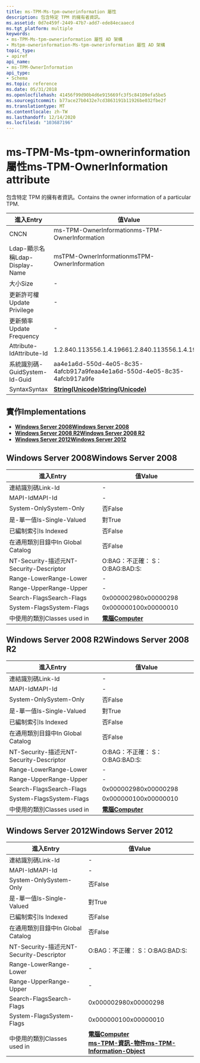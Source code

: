 ```yaml
---
title: ms-TPM-Ms-tpm-ownerinformation 屬性
description: 包含特定 TPM 的擁有者資訊。
ms.assetid: 0d7e459f-2449-47b7-add7-ede84ecaaecd
ms.tgt_platform: multiple
keywords:
- ms-TPM-Ms-tpm-ownerinformation 屬性 AD 架構
- Mstpm-ownerinformation-Ms-tpm-ownerinformation 屬性 AD 架構
topic_type:
- apiref
api_name:
- ms-TPM-OwnerInformation
api_type:
- Schema
ms.topic: reference
ms.date: 05/31/2018
ms.openlocfilehash: 41456f99d90b4d6e915669fc3f5c84109efa5be5
ms.sourcegitcommit: b77ace27b0432e7cd3863191b11926be032fbe2f
ms.translationtype: MT
ms.contentlocale: zh-TW
ms.lasthandoff: 12/14/2020
ms.locfileid: "103687196"
---
```

# <a name="ms-tpm-ownerinformation-attribute"></a><span data-ttu-id="17442-105">ms-TPM-Ms-tpm-ownerinformation 屬性</span><span class="sxs-lookup"><span data-stu-id="17442-105">ms-TPM-OwnerInformation attribute</span></span>

<span data-ttu-id="17442-106">包含特定 TPM 的擁有者資訊。</span><span class="sxs-lookup"><span data-stu-id="17442-106">Contains the owner information of a particular TPM.</span></span>



| <span data-ttu-id="17442-107">進入</span><span class="sxs-lookup"><span data-stu-id="17442-107">Entry</span></span> | <span data-ttu-id="17442-108">值</span><span class="sxs-lookup"><span data-stu-id="17442-108">Value</span></span> |
|-------------------|---------------------------------------------|
| <span data-ttu-id="17442-109">CN</span><span class="sxs-lookup"><span data-stu-id="17442-109">CN</span></span>                | <span data-ttu-id="17442-110">ms-TPM-OwnerInformation</span><span class="sxs-lookup"><span data-stu-id="17442-110">ms-TPM-OwnerInformation</span></span>                     |
| <span data-ttu-id="17442-111">Ldap-顯示名稱</span><span class="sxs-lookup"><span data-stu-id="17442-111">Ldap-Display-Name</span></span> | <span data-ttu-id="17442-112">msTPM-OwnerInformation</span><span class="sxs-lookup"><span data-stu-id="17442-112">msTPM-OwnerInformation</span></span>                      |
| <span data-ttu-id="17442-113">大小</span><span class="sxs-lookup"><span data-stu-id="17442-113">Size</span></span>              | \-                                          |
| <span data-ttu-id="17442-114">更新許可權</span><span class="sxs-lookup"><span data-stu-id="17442-114">Update Privilege</span></span>  | \-                                          |
| <span data-ttu-id="17442-115">更新頻率</span><span class="sxs-lookup"><span data-stu-id="17442-115">Update Frequency</span></span>  | \-                                          |
| <span data-ttu-id="17442-116">Attribute-Id</span><span class="sxs-lookup"><span data-stu-id="17442-116">Attribute-Id</span></span>      | <span data-ttu-id="17442-117">1.2.840.113556.1.4.1966</span><span class="sxs-lookup"><span data-stu-id="17442-117">1.2.840.113556.1.4.1966</span></span>                     |
| <span data-ttu-id="17442-118">系統識別碼-Guid</span><span class="sxs-lookup"><span data-stu-id="17442-118">System-Id-Guid</span></span>    | <span data-ttu-id="17442-119">aa4e1a6d-550d-4e05-8c35-4afcb917a9fe</span><span class="sxs-lookup"><span data-stu-id="17442-119">aa4e1a6d-550d-4e05-8c35-4afcb917a9fe</span></span>        |
| <span data-ttu-id="17442-120">Syntax</span><span class="sxs-lookup"><span data-stu-id="17442-120">Syntax</span></span>            | [<span data-ttu-id="17442-121">**String(Unicode)**</span><span class="sxs-lookup"><span data-stu-id="17442-121">**String(Unicode)**</span></span>](s-string-unicode.md) |



## <a name="implementations"></a><span data-ttu-id="17442-122">實作</span><span class="sxs-lookup"><span data-stu-id="17442-122">Implementations</span></span>

-   [<span data-ttu-id="17442-123">**Windows Server 2008**</span><span class="sxs-lookup"><span data-stu-id="17442-123">**Windows Server 2008**</span></span>](#windows-server-2008)
-   [<span data-ttu-id="17442-124">**Windows Server 2008 R2**</span><span class="sxs-lookup"><span data-stu-id="17442-124">**Windows Server 2008 R2**</span></span>](#windows-server-2008-r2)
-   [<span data-ttu-id="17442-125">**Windows Server 2012**</span><span class="sxs-lookup"><span data-stu-id="17442-125">**Windows Server 2012**</span></span>](#windows-server-2012)

## <a name="windows-server-2008"></a><span data-ttu-id="17442-126">Windows Server 2008</span><span class="sxs-lookup"><span data-stu-id="17442-126">Windows Server 2008</span></span>



| <span data-ttu-id="17442-127">進入</span><span class="sxs-lookup"><span data-stu-id="17442-127">Entry</span></span> | <span data-ttu-id="17442-128">值</span><span class="sxs-lookup"><span data-stu-id="17442-128">Value</span></span> |
|------------------------|-------------------------------------------|
| <span data-ttu-id="17442-129">連結識別碼</span><span class="sxs-lookup"><span data-stu-id="17442-129">Link-Id</span></span>                | \-                                        |
| <span data-ttu-id="17442-130">MAPI-Id</span><span class="sxs-lookup"><span data-stu-id="17442-130">MAPI-Id</span></span>                | \-                                        |
| <span data-ttu-id="17442-131">System-Only</span><span class="sxs-lookup"><span data-stu-id="17442-131">System-Only</span></span>            | <span data-ttu-id="17442-132">否</span><span class="sxs-lookup"><span data-stu-id="17442-132">False</span></span>                                     |
| <span data-ttu-id="17442-133">是-單一值</span><span class="sxs-lookup"><span data-stu-id="17442-133">Is-Single-Valued</span></span>       | <span data-ttu-id="17442-134">對</span><span class="sxs-lookup"><span data-stu-id="17442-134">True</span></span>                                      |
| <span data-ttu-id="17442-135">已編制索引</span><span class="sxs-lookup"><span data-stu-id="17442-135">Is Indexed</span></span>             | <span data-ttu-id="17442-136">否</span><span class="sxs-lookup"><span data-stu-id="17442-136">False</span></span>                                     |
| <span data-ttu-id="17442-137">在通用類別目錄中</span><span class="sxs-lookup"><span data-stu-id="17442-137">In Global Catalog</span></span>      | <span data-ttu-id="17442-138">否</span><span class="sxs-lookup"><span data-stu-id="17442-138">False</span></span>                                     |
| <span data-ttu-id="17442-139">NT-Security-描述元</span><span class="sxs-lookup"><span data-stu-id="17442-139">NT-Security-Descriptor</span></span> | <span data-ttu-id="17442-140">O:BAG：不正確： S：</span><span class="sxs-lookup"><span data-stu-id="17442-140">O:BAG:BAD:S:</span></span>                              |
| <span data-ttu-id="17442-141">Range-Lower</span><span class="sxs-lookup"><span data-stu-id="17442-141">Range-Lower</span></span>            | \-                                        |
| <span data-ttu-id="17442-142">Range-Upper</span><span class="sxs-lookup"><span data-stu-id="17442-142">Range-Upper</span></span>            | \-                                        |
| <span data-ttu-id="17442-143">Search-Flags</span><span class="sxs-lookup"><span data-stu-id="17442-143">Search-Flags</span></span>           | <span data-ttu-id="17442-144">0x00000298</span><span class="sxs-lookup"><span data-stu-id="17442-144">0x00000298</span></span>                                |
| <span data-ttu-id="17442-145">System-Flags</span><span class="sxs-lookup"><span data-stu-id="17442-145">System-Flags</span></span>           | <span data-ttu-id="17442-146">0x00000010</span><span class="sxs-lookup"><span data-stu-id="17442-146">0x00000010</span></span>                                |
| <span data-ttu-id="17442-147">中使用的類別</span><span class="sxs-lookup"><span data-stu-id="17442-147">Classes used in</span></span>        | [<span data-ttu-id="17442-148">**電腦**</span><span class="sxs-lookup"><span data-stu-id="17442-148">**Computer**</span></span>](c-computer.md)<br/> |



## <a name="windows-server-2008-r2"></a><span data-ttu-id="17442-149">Windows Server 2008 R2</span><span class="sxs-lookup"><span data-stu-id="17442-149">Windows Server 2008 R2</span></span>



| <span data-ttu-id="17442-150">進入</span><span class="sxs-lookup"><span data-stu-id="17442-150">Entry</span></span> | <span data-ttu-id="17442-151">值</span><span class="sxs-lookup"><span data-stu-id="17442-151">Value</span></span> |
|------------------------|-------------------------------------------|
| <span data-ttu-id="17442-152">連結識別碼</span><span class="sxs-lookup"><span data-stu-id="17442-152">Link-Id</span></span>                | \-                                        |
| <span data-ttu-id="17442-153">MAPI-Id</span><span class="sxs-lookup"><span data-stu-id="17442-153">MAPI-Id</span></span>                | \-                                        |
| <span data-ttu-id="17442-154">System-Only</span><span class="sxs-lookup"><span data-stu-id="17442-154">System-Only</span></span>            | <span data-ttu-id="17442-155">否</span><span class="sxs-lookup"><span data-stu-id="17442-155">False</span></span>                                     |
| <span data-ttu-id="17442-156">是-單一值</span><span class="sxs-lookup"><span data-stu-id="17442-156">Is-Single-Valued</span></span>       | <span data-ttu-id="17442-157">對</span><span class="sxs-lookup"><span data-stu-id="17442-157">True</span></span>                                      |
| <span data-ttu-id="17442-158">已編制索引</span><span class="sxs-lookup"><span data-stu-id="17442-158">Is Indexed</span></span>             | <span data-ttu-id="17442-159">否</span><span class="sxs-lookup"><span data-stu-id="17442-159">False</span></span>                                     |
| <span data-ttu-id="17442-160">在通用類別目錄中</span><span class="sxs-lookup"><span data-stu-id="17442-160">In Global Catalog</span></span>      | <span data-ttu-id="17442-161">否</span><span class="sxs-lookup"><span data-stu-id="17442-161">False</span></span>                                     |
| <span data-ttu-id="17442-162">NT-Security-描述元</span><span class="sxs-lookup"><span data-stu-id="17442-162">NT-Security-Descriptor</span></span> | <span data-ttu-id="17442-163">O:BAG：不正確： S：</span><span class="sxs-lookup"><span data-stu-id="17442-163">O:BAG:BAD:S:</span></span>                              |
| <span data-ttu-id="17442-164">Range-Lower</span><span class="sxs-lookup"><span data-stu-id="17442-164">Range-Lower</span></span>            | \-                                        |
| <span data-ttu-id="17442-165">Range-Upper</span><span class="sxs-lookup"><span data-stu-id="17442-165">Range-Upper</span></span>            | \-                                        |
| <span data-ttu-id="17442-166">Search-Flags</span><span class="sxs-lookup"><span data-stu-id="17442-166">Search-Flags</span></span>           | <span data-ttu-id="17442-167">0x00000298</span><span class="sxs-lookup"><span data-stu-id="17442-167">0x00000298</span></span>                                |
| <span data-ttu-id="17442-168">System-Flags</span><span class="sxs-lookup"><span data-stu-id="17442-168">System-Flags</span></span>           | <span data-ttu-id="17442-169">0x00000010</span><span class="sxs-lookup"><span data-stu-id="17442-169">0x00000010</span></span>                                |
| <span data-ttu-id="17442-170">中使用的類別</span><span class="sxs-lookup"><span data-stu-id="17442-170">Classes used in</span></span>        | [<span data-ttu-id="17442-171">**電腦**</span><span class="sxs-lookup"><span data-stu-id="17442-171">**Computer**</span></span>](c-computer.md)<br/> |



## <a name="windows-server-2012"></a><span data-ttu-id="17442-172">Windows Server 2012</span><span class="sxs-lookup"><span data-stu-id="17442-172">Windows Server 2012</span></span>



| <span data-ttu-id="17442-173">進入</span><span class="sxs-lookup"><span data-stu-id="17442-173">Entry</span></span> | <span data-ttu-id="17442-174">值</span><span class="sxs-lookup"><span data-stu-id="17442-174">Value</span></span> |
|------------------------|---------------------------------------------------------------------------------------------------------------------|
| <span data-ttu-id="17442-175">連結識別碼</span><span class="sxs-lookup"><span data-stu-id="17442-175">Link-Id</span></span>                | \-                                                                                                                  |
| <span data-ttu-id="17442-176">MAPI-Id</span><span class="sxs-lookup"><span data-stu-id="17442-176">MAPI-Id</span></span>                | \-                                                                                                                  |
| <span data-ttu-id="17442-177">System-Only</span><span class="sxs-lookup"><span data-stu-id="17442-177">System-Only</span></span>            | <span data-ttu-id="17442-178">否</span><span class="sxs-lookup"><span data-stu-id="17442-178">False</span></span>                                                                                                               |
| <span data-ttu-id="17442-179">是-單一值</span><span class="sxs-lookup"><span data-stu-id="17442-179">Is-Single-Valued</span></span>       | <span data-ttu-id="17442-180">對</span><span class="sxs-lookup"><span data-stu-id="17442-180">True</span></span>                                                                                                                |
| <span data-ttu-id="17442-181">已編制索引</span><span class="sxs-lookup"><span data-stu-id="17442-181">Is Indexed</span></span>             | <span data-ttu-id="17442-182">否</span><span class="sxs-lookup"><span data-stu-id="17442-182">False</span></span>                                                                                                               |
| <span data-ttu-id="17442-183">在通用類別目錄中</span><span class="sxs-lookup"><span data-stu-id="17442-183">In Global Catalog</span></span>      | <span data-ttu-id="17442-184">否</span><span class="sxs-lookup"><span data-stu-id="17442-184">False</span></span>                                                                                                               |
| <span data-ttu-id="17442-185">NT-Security-描述元</span><span class="sxs-lookup"><span data-stu-id="17442-185">NT-Security-Descriptor</span></span> | <span data-ttu-id="17442-186">O:BAG：不正確： S：</span><span class="sxs-lookup"><span data-stu-id="17442-186">O:BAG:BAD:S:</span></span>                                                                                                        |
| <span data-ttu-id="17442-187">Range-Lower</span><span class="sxs-lookup"><span data-stu-id="17442-187">Range-Lower</span></span>            | \-                                                                                                                  |
| <span data-ttu-id="17442-188">Range-Upper</span><span class="sxs-lookup"><span data-stu-id="17442-188">Range-Upper</span></span>            | \-                                                                                                                  |
| <span data-ttu-id="17442-189">Search-Flags</span><span class="sxs-lookup"><span data-stu-id="17442-189">Search-Flags</span></span>           | <span data-ttu-id="17442-190">0x00000298</span><span class="sxs-lookup"><span data-stu-id="17442-190">0x00000298</span></span>                                                                                                          |
| <span data-ttu-id="17442-191">System-Flags</span><span class="sxs-lookup"><span data-stu-id="17442-191">System-Flags</span></span>           | <span data-ttu-id="17442-192">0x00000010</span><span class="sxs-lookup"><span data-stu-id="17442-192">0x00000010</span></span>                                                                                                          |
| <span data-ttu-id="17442-193">中使用的類別</span><span class="sxs-lookup"><span data-stu-id="17442-193">Classes used in</span></span>        | [<span data-ttu-id="17442-194">**電腦**</span><span class="sxs-lookup"><span data-stu-id="17442-194">**Computer**</span></span>](c-computer.md)<br/> [<span data-ttu-id="17442-195">**ms-TPM-資訊-物件**</span><span class="sxs-lookup"><span data-stu-id="17442-195">**ms-TPM-Information-Object**</span></span>](c-mstpm-informationobject.md)<br/> |



 

 





